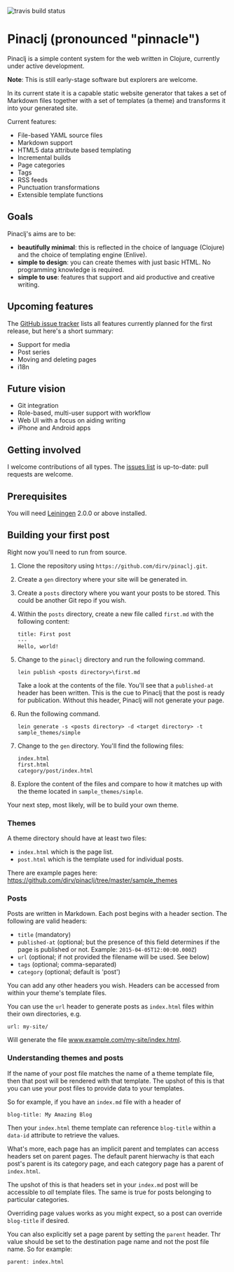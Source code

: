 ![travis build status](https://api.travis-ci.org/dirv/pinaclj.svg)

# Pinaclj (pronounced "pinnacle")

Pinaclj is a simple content system for the web written in Clojure, currently under active development.

**Note**: This is still early-stage software but explorers are welcome.

In its current state it is a capable static website generator that takes a set of Markdown files together with a set of templates (a theme) and transforms it into your generated site.

Current features:

 * File-based YAML source files
 * Markdown support
 * HTML5 data attribute based templating
 * Incremental builds
 * Page categories
 * Tags
 * RSS feeds
 * Punctuation transformations
 * Extensible template functions

## Goals

Pinaclj's aims are to be:

 * **beautifully minimal**: this is reflected in the choice of language (Clojure) and the choice of templating engine (Enlive).
 * **simple to design**: you can create themes with just basic HTML. No programming knowledge is required.
 * **simple to use**: features that support and aid productive and creative writing.

## Upcoming features

The [GitHub issue tracker](https://github.com/dirv/pinaclj/issues) lists all features currently planned for the first release, but here's a short summary:

 * Support for media
 * Post series
 * Moving and deleting pages
 * i18n

## Future vision

 * Git integration
 * Role-based, multi-user support with workflow
 * Web UI with a focus on aiding writing
 * iPhone and Android apps

## Getting involved

I welcome contributions of all types. The [issues list](https://github.com/dirv/pinaclj/issues) is up-to-date: pull requests are welcome.

## Prerequisites

You will need [Leiningen][] 2.0.0 or above installed.

[leiningen]: https://github.com/technomancy/leiningen

## Building your first post

Right now you'll need to run from source.

 1. Clone the repository using `https://github.com/dirv/pinaclj.git`.
 2. Create a `gen` directory where your site will be generated in.
 2. Create a `posts` directory where you want your posts to be stored. This could be another Git repo if you wish.
 3. Within the `posts` directory, create a new file called `first.md` with the following content:

        title: First post
        ---
        Hello, world!

 4. Change to the `pinaclj` directory and run the following command.

        lein publish <posts directory>\first.md

    Take a look at the contents of the file. You'll see that a `published-at` header has been written. This is the cue to Pinaclj that the post is ready for publication. Without this header, Pinaclj will not generate your page.

 5. Run the following command.

        lein generate -s <posts directory> -d <target directory> -t sample_themes/simple

 6. Change to the `gen` directory. You'll find the following files:

        index.html
        first.html
        category/post/index.html

 7. Explore the content of the files and compare to how it matches up with the theme located in `sample_themes/simple`.

Your next step, most likely, will be to build your own theme.

### Themes

A theme directory should have at least two files:

 * `index.html` which is the page list.
 * `post.html` which is the template used for individual posts.

There are example pages here: https://github.com/dirv/pinaclj/tree/master/sample_themes

### Posts

Posts are written in Markdown. Each post begins with a header section. The following are valid headers:

 * `title` (mandatory)
 * `published-at` (optional; but the presence of this field determines if the page is published or not. Example: `2015-04-05T12:00:00.000Z`)
 * `url` (optional; if not provided the filename will be used. See below)
 * `tags` (optional; comma-separated)
 * `category` (optional; default is 'post')

You can add any other headers you wish. Headers can be accessed from within your theme's template files.

You can use the `url` header to generate posts as `index.html` files within their own directories, e.g.

    url: my-site/

Will generate the file www.example.com/my-site/index.html.

### Understanding themes and posts

If the name of your post file matches the name of a theme template file, then that post will be rendered with that template. The upshot of this is that you can use your post files to provide data to your templates.

So for example, if you have an `index.md` file with a header of

    blog-title: My Amazing Blog

Then your `index.html` theme template can reference `blog-title` within a `data-id` attribute to retrieve the values.

What's more, each page has an implicit parent and templates can access headers set on parent pages. The default parent hierwachy is that each post's parent is its category page, and each category page has a parent of `index.html`.

The upshot of this is that headers set in your `index.md` post will be accessible to _all_ template files. The same is true for posts belonging to particular categories.

Overriding page values works as you might expect, so a post can override `blog-title` if desired.

You can also explicitly set a page parent by setting the `parent` header. Thr value should be set to the destination page name and not the post file name. So for example:

    parent: index.html
